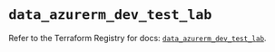 # `data_azurerm_dev_test_lab`

Refer to the Terraform Registry for docs: [`data_azurerm_dev_test_lab`](https://registry.terraform.io/providers/hashicorp/azurerm/4.16.0/docs/data-sources/dev_test_lab).
